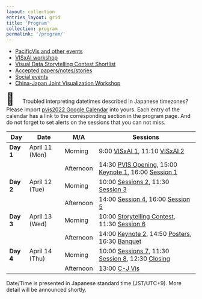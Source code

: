 ```yaml
---
layout: collection
entries_layout: grid
title: 'Program'
collection: program
permalink: '/program/'
---
```


- [PacificVis and other events]({{site.baseurl}}/program/sessions/)
- [VISxAI workshop]({{site.baseurl}}/program/visxai/)
- [Visual Data Storytelling Contest Shortlist]({{site.baseurl}}/program/contest/)
- [Accepted papers/notes/stories]({{site.baseurl}}/program/accepted/)
- [Social events]({{site.baseurl}}/program/social/)
- [China-Japan Joint Visualization Workshop]({{site.baseurl}}/program/cjvis/)

<span style="font-size: xx-large;">📅&nbsp;&nbsp;</span>
Troubled interpreting datetimes described in Japanese timezones? Please import [pvis2022 Google Calendar](https://calendar.google.com/calendar/u/0?cid=bnU1OHFvOTBtdjZpN2thOGpyZHZycnRnNTBAZ3JvdXAuY2FsZW5kYXIuZ29vZ2xlLmNvbQ) into yours.  Each entry of the calendar has a link to the corresponding section in the program page.  And do not forget to set alerts on the sessions that you can not miss.

| Day | Date | M/A | Sessions |
| ----- | -------------- | --------- | -------------------- |
| **Day 1** | April 11 (Mon) | Morning   | 9:00 [VISxAI 1]({{site.baseurl}}/program/sessions/#visxai1), 11:10 [VISxAI 2]({{site.baseurl}}/program/sessions/#visxai2)
|       |                | Afternoon | 14:30 [PVIS Opening]({{site.baseurl}}/program/sessions/#opening), 15:00 [Keynote 1]({{site.baseurl}}/program/sessions/#keynote1), 16:00 [Session 1]({{site.baseurl}}/program/sessions/#session1)
| **Day 2** | April 12 (Tue) | Morning | 10:00 [Sessions 2]({{site.baseurl}}/program/sessions/#session2), 11:30 [Session 3]({{site.baseurl}}/program/sessions/#session3)
|       |                | Afternoon |  14:00 [Session 4]({{site.baseurl}}/program/sessions/#session4), 16:00 [Session 5]({{site.baseurl}}/program/sessions/#session5)
| **Day 3** | April 13 (Wed) | Morning   | 10:00 [Storytelling Contest]({{site.baseurl}}/program/sessions/#contest), 11:30 [Session 6]({{site.baseurl}}/program/sessions/#session6)
|       |                | Afternoon | 14:00 [Keynote 2]({{site.baseurl}}/program/sessions/#keynote2), 14:50 [Posters]({{site.baseurl}}/program/sessions/#posters), 16:30 [Banquet]({{site.baseurl}}/program/sessions/#banquet)
| **Day 4** | April 14 (Thu) | Morning   | 10:00 [Sessions 7]({{site.baseurl}}/program/sessions/#session7), 11:30 [Session 8]({{site.baseurl}}/program/sessions/#session8), 12:30 [Closing]({{site.baseurl}}/program/sessions/#closing)
|       |                | Afternoon | 13:00 [C-J Vis](https://fj.ics.keio.ac.jp/cj2022/)

<p class="notice">Date/Time is presented in Japanese standard time (JST/UTC+9). More detail will be announced shortly.</p>
